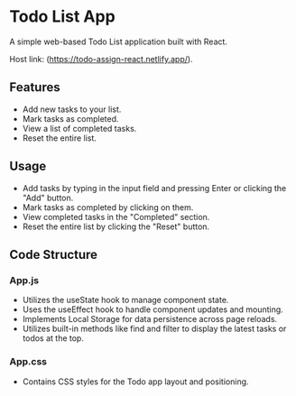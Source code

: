 

# Todo List App

A simple web-based Todo List application built with React.

Host link: (https://todo-assign-react.netlify.app/).

## Features

- Add new tasks to your list.
- Mark tasks as completed.
- View a list of completed tasks.
- Reset the entire list.

## Usage

- Add tasks by typing in the input field and pressing Enter or clicking the "Add" button.
- Mark tasks as completed by clicking on them.
- View completed tasks in the "Completed" section.
- Reset the entire list by clicking the "Reset" button.

## Code Structure

### App.js

- Utilizes the useState hook to manage component state.
- Uses the useEffect hook to handle component updates and mounting.
- Implements Local Storage for data persistence across page reloads.
- Utilizes built-in methods like find and filter to display the latest tasks or todos at the top.

### App.css

- Contains CSS styles for the Todo app layout and positioning.
